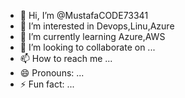 - 👋 Hi, I’m @MustafaCODE73341
- 👀 I’m interested in Devops,Linu,Azure
- 🌱 I’m currently learning Azure,AWS
- 💞️ I’m looking to collaborate on ...
- 📫 How to reach me ...
- 😄 Pronouns: ...
- ⚡ Fun fact: ...
